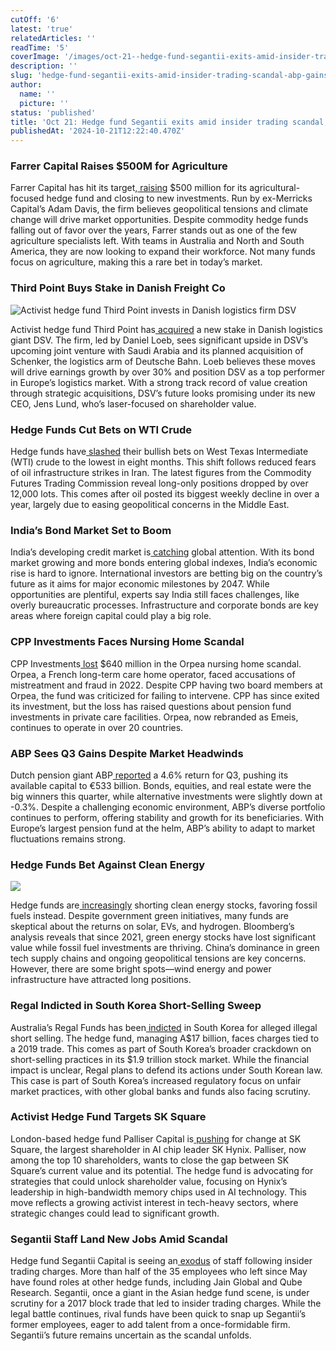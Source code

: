 ```yaml
---
cutOff: '6'
latest: 'true'
relatedArticles: ''
readTime: '5'
coverImage: '/images/oct-21--hedge-fund-segantii-exits-amid-insider-trading-scandal--abp-gains--23b-a-g3Mj.webp'
description: ''
slug: 'hedge-fund-segantii-exits-amid-insider-trading-scandal-abp-gains-eu23b'
author:
  name: ''
  picture: ''
status: 'published'
title: 'Oct 21: Hedge fund Segantii exits amid insider trading scandal, ABP gains €23B'
publishedAt: '2024-10-21T12:22:40.470Z'
---
```


### Farrer Capital Raises $500M for Agriculture

Farrer Capital has hit its target,[ raising](https://www.bnnbloomberg.ca/investing/commodities/2024/10/18/hedge-fund-farrer-raises-500-million-to-trade-agriculture/) $500 million for its agricultural-focused hedge fund and closing to new investments. Run by ex-Merricks Capital’s Adam Davis, the firm believes geopolitical tensions and climate change will drive market opportunities. Despite commodity hedge funds falling out of favor over the years, Farrer stands out as one of the few agriculture specialists left. With teams in Australia and North and South America, they are now looking to expand their workforce. Not many funds focus on agriculture, making this a rare bet in today’s market.

### Third Point Buys Stake in Danish Freight Co

![Activist hedge fund Third Point invests in Danish logistics firm DSV](/images/oct-21--hedge-fund-segantii-exits-amid-insider-trading-scandal--abp-gains--23b-a-E1ND.webp)

Activist hedge fund Third Point has[ acquired](https://www.hedgeweek.com/third-point-acquires-stake-in-danish-freight-co-dsv/) a new stake in Danish logistics giant DSV. The firm, led by Daniel Loeb, sees significant upside in DSV’s upcoming joint venture with Saudi Arabia and its planned acquisition of Schenker, the logistics arm of Deutsche Bahn. Loeb believes these moves will drive earnings growth by over 30% and position DSV as a top performer in Europe’s logistics market. With a strong track record of value creation through strategic acquisitions, DSV’s future looks promising under its new CEO, Jens Lund, who’s laser-focused on shareholder value.

### Hedge Funds Cut Bets on WTI Crude

Hedge funds have[ slashed](https://www.bnnbloomberg.ca/investing/2024/10/18/hedge-funds-cut-bullish-bets-on-wti-crude-to-eight-month-low/) their bullish bets on West Texas Intermediate (WTI) crude to the lowest in eight months. This shift follows reduced fears of oil infrastructure strikes in Iran. The latest figures from the Commodity Futures Trading Commission reveal long-only positions dropped by over 12,000 lots. This comes after oil posted its biggest weekly decline in over a year, largely due to easing geopolitical concerns in the Middle East.

### India’s Bond Market Set to Boom

India’s developing credit market is[ catching](https://www.bnnbloomberg.ca/business/international/2024/10/19/india-boom-set-to-drive-private-credit-and-bond-expansion-credit-weekly/) global attention. With its bond market growing and more bonds entering global indexes, India’s economic rise is hard to ignore. International investors are betting big on the country’s future as it aims for major economic milestones by 2047. While opportunities are plentiful, experts say India still faces challenges, like overly bureaucratic processes. Infrastructure and corporate bonds are key areas where foreign capital could play a big role.

### CPP Investments Faces Nursing Home Scandal

CPP Investments[ lost](https://www.pressreader.com/canada/the-niagara-falls-review/20241018/281831469197833?srsltid=AfmBOopNdzafZ15RJCn9NjGkWJbnWC4VMxRzbrdgfEUc5JHlX-6HtdNX) $640 million in the Orpea nursing home scandal. Orpea, a French long-term care home operator, faced accusations of mistreatment and fraud in 2022. Despite CPP having two board members at Orpea, the fund was criticized for failing to intervene. CPP has since exited its investment, but the loss has raised questions about pension fund investments in private care facilities. Orpea, now rebranded as Emeis, continues to operate in over 20 countries.

### ABP Sees Q3 Gains Despite Market Headwinds

Dutch pension giant ABP[ reported](https://www.swfinstitute.org/news/104518/abp-capital-reaches-e533-billion) a 4.6% return for Q3, pushing its available capital to €533 billion. Bonds, equities, and real estate were the big winners this quarter, while alternative investments were slightly down at -0.3%. Despite a challenging economic environment, ABP’s diverse portfolio continues to perform, offering stability and growth for its beneficiaries. With Europe’s largest pension fund at the helm, ABP’s ability to adapt to market fluctuations remains strong.

### Hedge Funds Bet Against Clean Energy

![](/images/oct-21--hedge-fund-segantii-exits-amid-insider-trading-scandal--abp-gains--23b-b-I0Nj.webp)

Hedge funds are[ increasingly](https://www.bloomberg.com/graphics/2024-hedge-funds-climate-change-green-energy-stocks/?embedded-checkout=true) shorting clean energy stocks, favoring fossil fuels instead. Despite government green initiatives, many funds are skeptical about the returns on solar, EVs, and hydrogen. Bloomberg’s analysis reveals that since 2021, green energy stocks have lost significant value while fossil fuel investments are thriving. China’s dominance in green tech supply chains and ongoing geopolitical tensions are key concerns. However, there are some bright spots—wind energy and power infrastructure have attracted long positions.

### Regal Indicted in South Korea Short-Selling Sweep

Australia’s Regal Funds has been[ indicted](https://www.bnnbloomberg.ca/business/international/2024/10/18/hedge-fund-regal-indicted-by-south-korea-in-short-selling-probe/) in South Korea for alleged illegal short selling. The hedge fund, managing A$17 billion, faces charges tied to a 2019 trade. This comes as part of South Korea’s broader crackdown on short-selling practices in its $1.9 trillion stock market. While the financial impact is unclear, Regal plans to defend its actions under South Korean law. This case is part of South Korea’s increased regulatory focus on unfair market practices, with other global banks and funds also facing scrutiny.

### Activist Hedge Fund Targets SK Square

London-based hedge fund Palliser Capital is[ pushing](https://www.hedgeweek.com/activist-palliser-pushes-for-change-at-ai-chip-stakeholder-sk-square/) for change at SK Square, the largest shareholder in AI chip leader SK Hynix. Palliser, now among the top 10 shareholders, wants to close the gap between SK Square’s current value and its potential. The hedge fund is advocating for strategies that could unlock shareholder value, focusing on Hynix’s leadership in high-bandwidth memory chips used in AI technology. This move reflects a growing activist interest in tech-heavy sectors, where strategic changes could lead to significant growth.

### Segantii Staff Land New Jobs Amid Scandal

Hedge fund Segantii Capital is seeing an[ exodus](https://www.hedgeweek.com/rival-hedge-funds-snap-up-segantii-alumni-amid-insider-trading-scandal/) of staff following insider trading charges. More than half of the 35 employees who left since May have found roles at other hedge funds, including Jain Global and Qube Research. Segantii, once a giant in the Asian hedge fund scene, is under scrutiny for a 2017 block trade that led to insider trading charges. While the legal battle continues, rival funds have been quick to snap up Segantii’s former employees, eager to add talent from a once-formidable firm. Segantii’s future remains uncertain as the scandal unfolds.